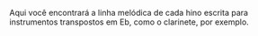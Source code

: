 Aqui você encontrará a linha melódica de cada hino escrita para instrumentos transpostos em Eb, como o clarinete, por exemplo.
